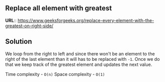 ## Replace all element with greatest

__URL__:: https://www.geeksforgeeks.org/replace-every-element-with-the-greatest-on-right-side/

## Solution

We loop from the right to left and since there won't be an element to the right of the last element than it will has to be replaced with `-1`. Once we do that we keep track of the greatest element and updates the next value.

Time complexity -  `O(n)`
Space complexity - `O(1)`
